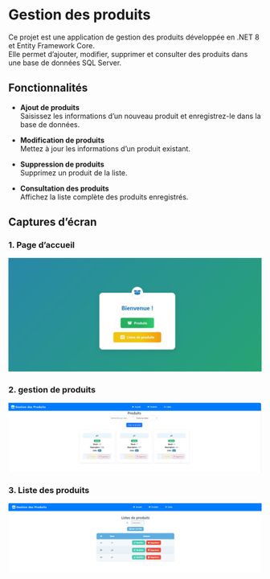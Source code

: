 # Gestion des produits

Ce projet est une application de gestion des produits développée en .NET 8 et Entity Framework Core.  
Elle permet d’ajouter, modifier, supprimer et consulter des produits dans une base de données SQL Server.

## Fonctionnalités

- **Ajout de produits**  
  Saisissez les informations d’un nouveau produit et enregistrez-le dans la base de données.

- **Modification de produits**  
  Mettez à jour les informations d’un produit existant.

- **Suppression de produits**  
  Supprimez un produit de la liste.

- **Consultation des produits**  
  Affichez la liste complète des produits enregistrés.



## Captures d’écran

### 1. Page d’accueil
![Accueil](Web/wwwroot/images/banner1.png)

### 2. gestion de produits
![Ajout produit](Web/wwwroot/images/banner2.png)

### 3. Liste des produits
![Liste produits](Web/wwwroot/images/banner3.png)


